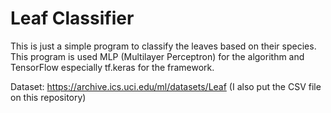 # Leaf Classifier

This is just a simple program to classify the leaves based on their species. This program is used MLP (Multilayer Perceptron) for the algorithm and TensorFlow especially tf.keras for the framework.

Dataset: https://archive.ics.uci.edu/ml/datasets/Leaf (I also put the CSV file on this repository)
